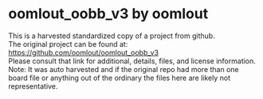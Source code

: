 
# oomlout_oobb_v3 by oomlout  
This is a harvested standardized copy of a project from github.  
The original project can be found at:  
https://github.com/oomlout/oomlout_oobb_v3  
Please consult that link for additional, details, files, and license information.  
Note: It was auto harvested and if the original repo had more than one board file or anything out of the ordinary the files here are likely not representative.  
    